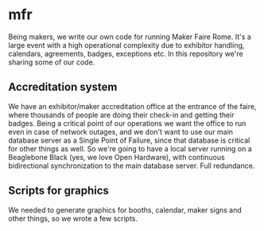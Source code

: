 # mfr
Being makers, we write our own code for running Maker Faire Rome. 
It's a large event with a high operational complexity due to exhibitor
handling, calendars, agreements, badges, exceptions etc.
In this repository we're sharing some of our code.

## Accreditation system

We have an exhibitor/maker accreditation office at the entrance of the faire, 
where thousands of people are doing their check-in and getting their badges.
Being a critical point of our operations we want the office to run even in case 
of network outages, and we don't want to use our main database server as a Single 
Point of Failure, since that database is critical for other things as well.
So we're going to have a local server running on a Beaglebone Black (yes, we
love Open Hardware), with continuous bidirectional synchronization to the main
database server. Full redundance.

## Scripts for graphics

We needed to generate graphics for booths, calendar, maker signs and other things,
so we wrote a few scripts.
